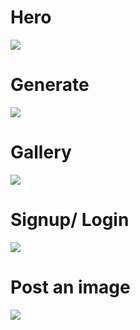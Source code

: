 <h1>Hero</h1>
<img src="https://i.imgur.com/7nr5blo.png">

<h1>Generate</h1>
<img src="https://i.imgur.com/FW5FE78.png">

<h1>Gallery</h1>
<img src="https://i.imgur.com/Som719X.png">

<h1>Signup/ Login</h1>
<img src="https://i.imgur.com/np20jaX.png">

<h1>Post an image</h1>
<img src="https://i.imgur.com/s411Ebz.png">
